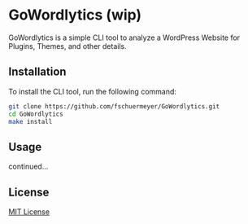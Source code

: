 # GoWordlytics (wip)

GoWordlytics is a simple CLI tool to analyze a WordPress Website for Plugins, Themes, and other details.

## Installation

To install the CLI tool, run the following command:

```bash
git clone https://github.com/fschuermeyer/GoWordlytics.git
cd GoWordlytics
make install
```

## Usage

continued...

## License

[MIT License](LICENSE)
